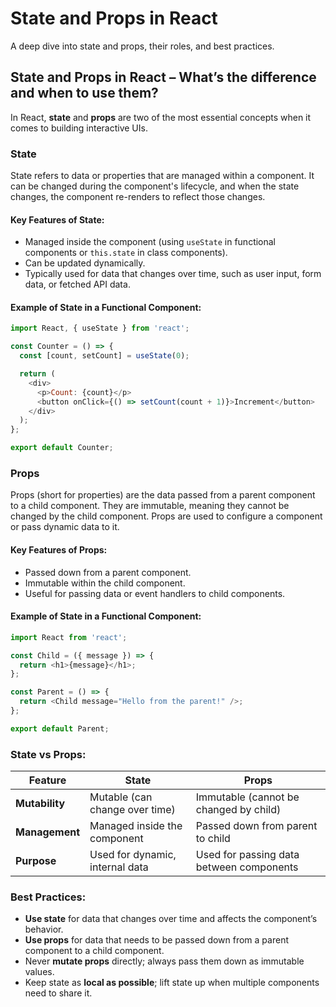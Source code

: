 # State and Props in React

A deep dive into state and props, their roles, and best practices.

## State and Props in React – What’s the difference and when to use them?

In React, **state** and **props** are two of the most essential concepts when it comes to building interactive UIs.

### **State**
State refers to data or properties that are managed within a component. It can be changed during the component's lifecycle, and when the state changes, the component re-renders to reflect those changes.

#### **Key Features of State:**
- Managed inside the component (using `useState` in functional components or `this.state` in class components).
- Can be updated dynamically.
- Typically used for data that changes over time, such as user input, form data, or fetched API data.

#### **Example of State in a Functional Component:**
```javascript
import React, { useState } from 'react';

const Counter = () => {
  const [count, setCount] = useState(0);

  return (
    <div>
      <p>Count: {count}</p>
      <button onClick={() => setCount(count + 1)}>Increment</button>
    </div>
  );
};

export default Counter;
```
### **Props**
Props (short for properties) are the data passed from a parent component to a child component. They are immutable, meaning they cannot be changed by the child component. Props are used to configure a component or pass dynamic data to it.

#### **Key Features of Props:**
- Passed down from a parent component.
- Immutable within the child component.
- Useful for passing data or event handlers to child components.

#### **Example of State in a Functional Component:**
```javascript
import React from 'react';

const Child = ({ message }) => {
  return <h1>{message}</h1>;
};

const Parent = () => {
  return <Child message="Hello from the parent!" />;
};

export default Parent;

```
### State vs Props:

| Feature           | State                                  | Props                                 |
|-------------------|----------------------------------------|---------------------------------------|
| **Mutability**    | Mutable (can change over time)         | Immutable (cannot be changed by child)|
| **Management**    | Managed inside the component           | Passed down from parent to child      |
| **Purpose**       | Used for dynamic, internal data        | Used for passing data between components |

### Best Practices:

- **Use state** for data that changes over time and affects the component’s behavior.
- **Use props** for data that needs to be passed down from a parent component to a child component.
- Never **mutate props** directly; always pass them down as immutable values.
- Keep state as **local as possible**; lift state up when multiple components need to share it.
